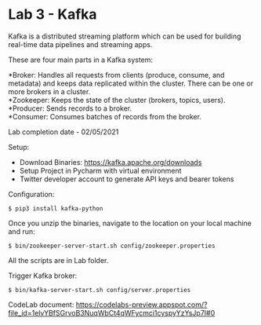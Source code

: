 # Lab 3 - Kafka

Kafka is a distributed streaming platform which can be used for building real-time data pipelines and streaming apps.

These are four main parts in a Kafka system:

*Broker: Handles all requests from clients (produce, consume, and metadata) and keeps data replicated within the cluster. There can be one or more brokers in a cluster.  
*Zookeeper: Keeps the state of the cluster (brokers, topics, users).  
*Producer: Sends records to a broker.  
*Consumer: Consumes batches of records from the broker.  



Lab completion date - 02/05/2021

Setup:

- Download Binaries: https://kafka.apache.org/downloads
- Setup Project in Pycharm with virtual environment
- Twitter developer account to generate API keys and bearer tokens


Configuration:
```
$ pip3 install kafka-python
```

Once you unzip the binaries, navigate to the location on your local machine and run:
```
$ bin/zookeeper-server-start.sh config/zookeeper.properties
```
All the scripts are in Lab folder.

Trigger Kafka broker:
```
$ bin/kafka-server-start.sh config/server.properties
```
CodeLab document:
https://codelabs-preview.appspot.com/?file_id=1elvYBfSGrvoB3NuqWbCt4qWFycmci1cyspyYzYsJp7I#0


